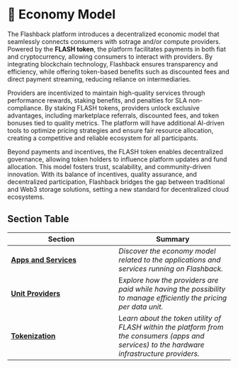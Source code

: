 # 🏦 Economy Model

The Flashback platform introduces a decentralized economic model that seamlessly connects consumers with sotrage and/or compute providers. Powered by the **FLASH token**, the platform facilitates payments in both fiat and cryptocurrency, allowing consumers to interact with providers. By integrating blockchain technology, Flashback ensures transparency and efficiency, while offering token-based benefits such as discounted fees and direct payment streaming, reducing reliance on intermediaries.

Providers are incentivized to maintain high-quality services through performance rewards, staking benefits, and penalties for SLA non-compliance. By staking FLASH tokens, providers unlock exclusive advantages, including marketplace referrals, discounted fees, and token bonuses tied to quality metrics. The platform will have additional AI-driven tools to optimize pricing strategies and ensure fair resource allocation, creating a competitive and reliable ecosystem for all participants.

Beyond payments and incentives, the FLASH token enables decentralized governance, allowing token holders to influence platform updates and fund allocation. This model fosters trust, scalability, and community-driven innovation. With its balance of incentives, quality assurance, and decentralized participation, Flashback bridges the gap between traditional and Web3 storage solutions, setting a new standard for decentralized cloud ecosystems.

## Section Table

<table><thead><tr><th width="227">Section</th><th>Summary</th></tr></thead><tbody><tr><td><a href="unit-consumers.md"><strong>Apps and Services</strong></a></td><td><em>Discover the economy model related to the applications and services running on Flashback.</em></td></tr><tr><td><a href="unit-providers.md"><strong>Unit Providers</strong></a></td><td>E<em>xplore how the providers are paid while having the possibility to manage efficiently the pricing per data unit.</em></td></tr><tr><td><a href="tokenization.md"><strong>Tokenization</strong></a></td><td>L<em>earn about the token utility of FLASH  within the platform from the consumers (apps and services) to the hardware infrastructure providers.</em></td></tr></tbody></table>

